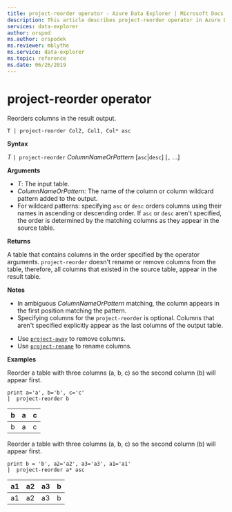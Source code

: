 ```yaml
---
title: project-reorder operator - Azure Data Explorer | Microsoft Docs
description: This article describes project-reorder operator in Azure Data Explorer.
services: data-explorer
author: orspod
ms.author: orspodek
ms.reviewer: mblythe
ms.service: data-explorer
ms.topic: reference
ms.date: 06/26/2019
---
```

# project-reorder operator

Reorders columns in the result output.

```kusto
T | project-reorder Col2, Col1, Col* asc
```

**Syntax**

*T* `| project-reorder` *ColumnNameOrPattern* [`asc`|`desc`] [`,` ...]

**Arguments**

* *T*: The input table.
* *ColumnNameOrPattern:* The name of the column or column wildcard pattern added to the output.
* For wildcard patterns: specifying `asc` or `desc` orders columns using their names in ascending or descending order. If `asc` or `desc` aren't specified, the order is determined by the matching columns as they appear in the source table.

**Returns**

A table that contains columns in the order specified by the operator arguments. `project-reorder` doesn't rename or remove columns from the table, therefore, all columns that existed in the source table, appear in the result table.

**Notes**

- In ambiguous *ColumnNameOrPattern* matching, the column appears in the first position matching the pattern.
- Specifying columns for the `project-reorder` is optional. Columns that aren't specified explicitly appear as the last columns of the output table.

* Use [`project-away`](projectawayoperator.md) to remove columns.
* Use [`project-rename`](projectrenameoperator.md) to rename columns.


**Examples**

Reorder a table with three columns (a, b, c) so the second column (b) will appear first.

```kusto
print a='a', b='b', c='c'
|  project-reorder b
```

|b|a|c|
|---|---|---|
|b|a|c|

Reorder a table with three columns (a, b, c) so the second column (b) will appear first.

```kusto
print b = 'b', a2='a2', a3='a3', a1='a1'
|  project-reorder a* asc
```

|a1|a2|a3|b|
|---|---|---|---|
|a1|a2|a3|b|